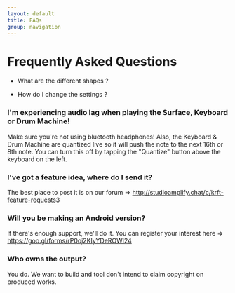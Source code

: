 ```yaml
---
layout: default
title: FAQs
group: navigation
---
```


# Frequently Asked Questions

- What are the different shapes ?

- How do I change the settings ?

### I'm experiencing audio lag when playing the Surface, Keyboard or Drum Machine!
Make sure you're not using bluetooth headphones! Also, the Keyboard & Drum Machine are quantized live so it will push the note to the next 16th or 8th note. You can turn this off by tapping the "Quantize" button above the keyboard on the left.

### I've got a feature idea, where do I send it?
The best place to post it is on our forum => http://studioamplify.chat/c/krft-feature-requests3

### Will you be making an Android version?
If there's enough support, we'll do it. You can register your interest here => https://goo.gl/forms/rP0oj2KIyYDeROWl24

### Who owns the output?
You do. We want to build and tool don't intend to claim copyright on produced works.
